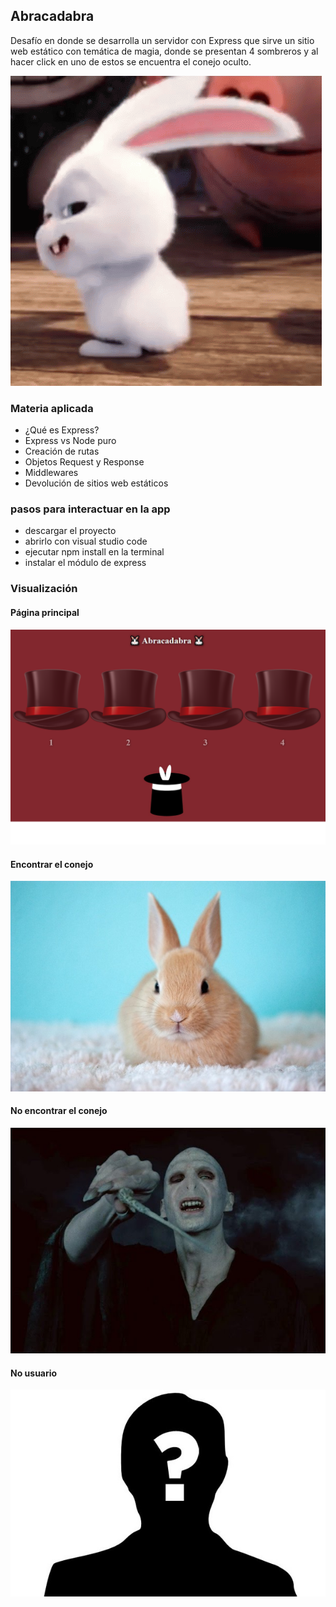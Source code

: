 ## Abracadabra

Desafío en donde se desarrolla un servidor con Express que sirve un sitio web estático con temática de magia, donde se presentan 4 sombreros y al hacer click en uno de estos se encuentra el conejo oculto.

![](https://github.com/aleyire/abracadabra/blob/main/assets/rabbit.gif)

### Materia aplicada

- ¿Qué es Express?
- Express vs Node puro
- Creación de rutas
- Objetos Request y Response
- Middlewares
- Devolución de sitios web estáticos

### pasos para interactuar en la app

- descargar el proyecto
- abrirlo con visual studio code
- ejecutar npm install en la terminal
- instalar el módulo de express

### Visualización

#### Página principal
![](https://github.com/aleyire/abracadabra/blob/main/assets/preview.png)

#### Encontrar el conejo
![](https://github.com/aleyire/abracadabra/blob/main/assets/conejito.jpg)

#### No encontrar el conejo
![](https://github.com/aleyire/abracadabra/blob/main/assets/voldemort.jpg)

#### No usuario
![](https://github.com/aleyire/abracadabra/blob/main/assets/who.jpeg)